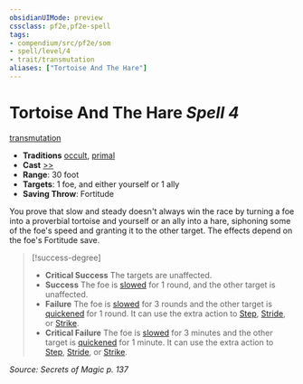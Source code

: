 ```yaml
---
obsidianUIMode: preview
cssclass: pf2e,pf2e-spell
tags:
- compendium/src/pf2e/som
- spell/level/4
- trait/transmutation
aliases: ["Tortoise And The Hare"]
---
```

# Tortoise And The Hare *Spell 4*   
[transmutation](transmutation.md "Transmutation School Trait")  

- **Traditions** [occult](occult.md "Occult Tradition Trait"), [primal](primal.md "Primal Tradition Trait")
- **Cast** [>>](chapter-9-playing-the-game.md#Actions "Two-Action") 
- **Range**: 30 foot
- **Targets**: 1 foe, and either yourself or 1 ally
- **Saving Throw**: Fortitude

You prove that slow and steady doesn't always win the race by turning a foe into a proverbial tortoise and yourself or an ally into a hare, siphoning some of the foe's speed and granting it to the other target. The effects depend on the foe's Fortitude save.

> [!success-degree] 
> - **Critical Success** The targets are unaffected.
> - **Success** The foe is [slowed](conditions.md#Slowed) for 1 round, and the other target is unaffected.
> - **Failure** The foe is [slowed](conditions.md#Slowed) for 3 rounds and the other target is [quickened](conditions.md#Quickened) for 1 round. It can use the extra action to [Step](step.md), [Stride](stride.md), or [Strike](strike.md).
> - **Critical Failure** The foe is [slowed](conditions.md#Slowed) for 3 minutes and the other target is [quickened](conditions.md#Quickened) for 1 minute. It can use the extra action to [Step](step.md), [Stride](stride.md), or [Strike](strike.md).

*Source: Secrets of Magic p. 137*